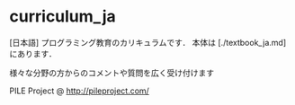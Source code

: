 # curriculum_ja
[日本語] プログラミング教育のカリキュラムです．
本体は [./textbook_ja.md] にあります．

様々な分野の方からのコメントや質問を広く受け付けます

PILE Project @ <http://pileproject.com/>
